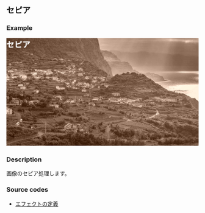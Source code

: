 ## セピア

### Example

![](https://raw.githubusercontent.com/b-editor/LearnBEditor/main/ja-JP/images/sepia.jpg)

### Description

画像のセピア処理します。

### Source codes

* [エフェクトの定義](https://github.com/b-editor/BEditor/blob/main/src/libraries/BEditor.Primitive/Effects/PrimitiveImages/Sepia.cs)